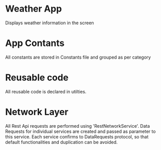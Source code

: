# Weather App
Displays weather information in the screen

# App Contants
All constants are stored in Constants file and grouped as per category

# Reusable code
All reusable code is declared in utilties. 

# Network Layer
All Rest Api requests are performed using 'RestNetworkService'. Data Requests for individual services are created and passed as parameter to this service. Each service confirms to DataRequests protocol, so that default functionalities and duplication can be avoided.


